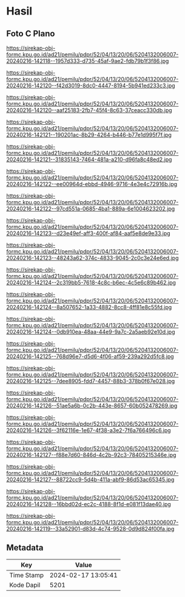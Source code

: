 # Hasil

## Foto C Plano

https://sirekap-obj-formc.kpu.go.id/ad21/pemilu/pdpr/52/04/13/20/06/5204132006007-20240216-142118--1957d333-d735-45af-9ae2-fdb79b1f3f86.jpg

https://sirekap-obj-formc.kpu.go.id/ad21/pemilu/pdpr/52/04/13/20/06/5204132006007-20240216-142120--f42d3019-8dc0-4447-8194-5b941ed233c3.jpg

https://sirekap-obj-formc.kpu.go.id/ad21/pemilu/pdpr/52/04/13/20/06/5204132006007-20240216-142120--aaf25183-2fb7-45f4-8c63-37ceacc330db.jpg

https://sirekap-obj-formc.kpu.go.id/ad21/pemilu/pdpr/52/04/13/20/06/5204132006007-20240216-142121--190201ac-8b29-4264-b446-b77e1d995f7f.jpg

https://sirekap-obj-formc.kpu.go.id/ad21/pemilu/pdpr/52/04/13/20/06/5204132006007-20240216-142121--31835143-7464-481a-a210-d96fa8c48ed2.jpg

https://sirekap-obj-formc.kpu.go.id/ad21/pemilu/pdpr/52/04/13/20/06/5204132006007-20240216-142122--ee00964d-ebbd-4946-9716-4e3e4c72916b.jpg

https://sirekap-obj-formc.kpu.go.id/ad21/pemilu/pdpr/52/04/13/20/06/5204132006007-20240216-142122--97cd551a-0685-4ba1-889a-6e1004623202.jpg

https://sirekap-obj-formc.kpu.go.id/ad21/pemilu/pdpr/52/04/13/20/06/5204132006007-20240216-142123--d23e49ef-aff3-400f-af84-aaf5e8de9e33.jpg

https://sirekap-obj-formc.kpu.go.id/ad21/pemilu/pdpr/52/04/13/20/06/5204132006007-20240216-142123--48243a62-374c-4833-9045-2c0c3e24e6ed.jpg

https://sirekap-obj-formc.kpu.go.id/ad21/pemilu/pdpr/52/04/13/20/06/5204132006007-20240216-142124--2c319bb5-7618-4c8c-b6ec-4c5e6c89b462.jpg

https://sirekap-obj-formc.kpu.go.id/ad21/pemilu/pdpr/52/04/13/20/06/5204132006007-20240216-142124--8a507652-1a33-4882-8cc8-4ff81e8c55fd.jpg

https://sirekap-obj-formc.kpu.go.id/ad21/pemilu/pdpr/52/04/13/20/06/5204132006007-20240216-142124--0db910ea-48aa-44e9-9a7c-2a5aeb92e10d.jpg

https://sirekap-obj-formc.kpu.go.id/ad21/pemilu/pdpr/52/04/13/20/06/5204132006007-20240216-142125--768d96e7-d5d6-4f06-af59-239a292d5fc8.jpg

https://sirekap-obj-formc.kpu.go.id/ad21/pemilu/pdpr/52/04/13/20/06/5204132006007-20240216-142125--7dee8905-fdd7-4457-88b3-378b0f67e028.jpg

https://sirekap-obj-formc.kpu.go.id/ad21/pemilu/pdpr/52/04/13/20/06/5204132006007-20240216-142126--51ae5a6b-0c2b-443e-8657-60b052478269.jpg

https://sirekap-obj-formc.kpu.go.id/ad21/pemilu/pdpr/52/04/13/20/06/5204132006007-20240216-142126--3f62116e-1e67-4f38-a3e2-7f6a766496c6.jpg

https://sirekap-obj-formc.kpu.go.id/ad21/pemilu/pdpr/52/04/13/20/06/5204132006007-20240216-142127--f88e7d60-846d-4c2b-92c3-78405215346e.jpg

https://sirekap-obj-formc.kpu.go.id/ad21/pemilu/pdpr/52/04/13/20/06/5204132006007-20240216-142127--88722cc9-5d4b-411a-abf9-86d53ac65345.jpg

https://sirekap-obj-formc.kpu.go.id/ad21/pemilu/pdpr/52/04/13/20/06/5204132006007-20240216-142128--16bbd02d-ec2c-4188-8f1d-e081f13dae40.jpg

https://sirekap-obj-formc.kpu.go.id/ad21/pemilu/pdpr/52/04/13/20/06/5204132006007-20240216-142119--33a52901-d83d-4c74-9528-0d9d824f00fa.jpg


## Metadata

| Key        | Value               |
| ---------- | ------------------- |
| Time Stamp | 2024-02-17 13:05:41 |
| Kode Dapil | 5201                |



